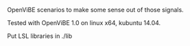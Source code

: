  
OpenViBE scenarios to make some sense out of those signals.

Tested with OpenViBE 1.0 on linux x64, kubuntu 14.04.

Put LSL libraries in ./lib